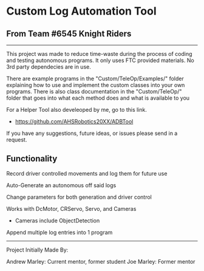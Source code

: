 # Custom Log Automation Tool
## From Team #6545 Knight Riders
----------------------------------------------------------------------------------------------------
This project was made to reduce time-waste during the process of coding and testing autonomous programs. It only uses FTC provided materials. No 3rd party dependecies are in use.

There are example programs in the "Custom/TeleOp/Examples/" folder explaining how to use and implement the custom classes into your own programs.
There is also class documentation in the "Custom/TeleOp/" folder that goes into what each method does and what is available to you

For a Helper Tool also develeoped by me, go to this link.
- https://github.com/AHSRobotics20XX/ADBTool

If you have any suggestions, future ideas, or issues please send in a request.

## Functionality

Record driver controlled movements and log them for future use

Auto-Generate an autonomous off said logs

Change parameters for both generation and driver control

Works with DcMotor, CRServo, Servo, and Cameras
   - Cameras include ObjectDetection

Append multiple log entries into 1 program

----------------------------------------------------------------------------------------------------
Project Initially Made By:

Andrew Marley: Current mentor, former student
Joe Marley: Former mentor
